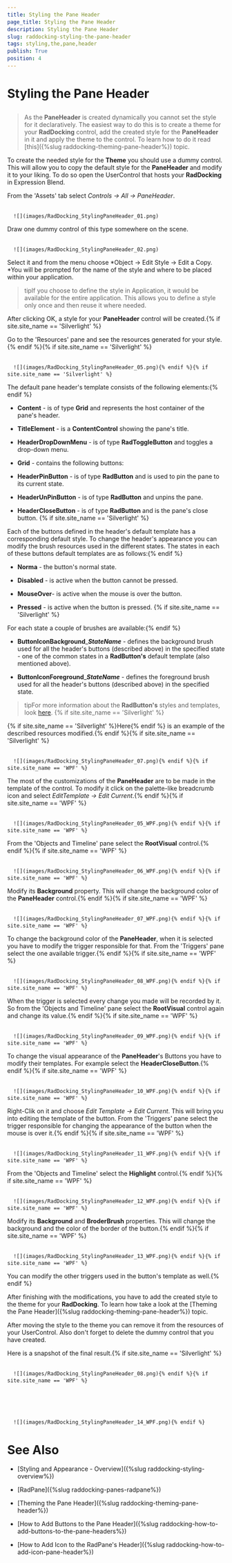 ```yaml
---
title: Styling the Pane Header
page_title: Styling the Pane Header
description: Styling the Pane Header
slug: raddocking-styling-the-pane-header
tags: styling,the,pane,header
publish: True
position: 4
---
```


# Styling the Pane Header



## 

>As the __PaneHeader__ is created dynamically you cannot set the style for it declaratively. The easiest way to do this is to create a theme for your __RadDocking__ control, add the created style for the __PaneHeader__ in it and apply the theme to the control. To learn how to do it read [this]({%slug raddocking-theming-pane-header%}) topic.

To create the needed style for the __Theme__ you should use a dummy control. This will allow you to copy the default style for the __PaneHeader__ and modify it to your liking. To do so open the UserControl that hosts your __RadDocking__ in Expression Blend.

From the 'Assets' tab select *Controls -> All -> PaneHeader*.




         
      ![](images/RadDocking_StylingPaneHeader_01.png)

Draw one dummy control of this type somewhere on the scene.




         
      ![](images/RadDocking_StylingPaneHeader_02.png)

Select it and from the menu choose *Object -> Edit Style -> Edit a Copy. *You will be prompted for the name of the style and where to be placed within your application.

>tipIf you choose to define the style in Application, it would be available for the entire application. This allows you to define a style only once and then reuse it where needed.

After clicking OK, a style for your __PaneHeader__ control will be created.{% if site.site_name == 'Silverlight' %}

Go to the 'Resources' pane and see the resources generated for your style.{% endif %}{% if site.site_name == 'Silverlight' %}




         
      ![](images/RadDocking_StylingPaneHeader_05.png){% endif %}{% if site.site_name == 'Silverlight' %}

The default pane header's template consists of the following elements:{% endif %}

* __Content__ - is of type __Grid__ and represents the host container of the pane's header. 

* __TitleElement__ - is a __ContentControl__ showing the pane's title. 

* __HeaderDropDownMenu__ - is of type __RadToggleButton__ and toggles a drop-down menu.

* __Grid__ - contains the following buttons:  

* __HeaderPinButton__ - is of type __RadButton__ and is used to pin the pane to its current state.

* __HeaderUnPinButton__ - is of type __RadButton__ and unpins the pane.  

* __HeaderCloseButton__ - is of type __RadButton__ and is the pane's close button. {% if site.site_name == 'Silverlight' %}

Each of the buttons defined in the header's default template has a corresponding default style. To change the header's appearance you can modify the brush resources used in the different states. The states in each of these buttons default templates are as follows:{% endif %}

* __Norma__ - the button's normal state. 


* __Disabled__ - is active when the button cannot be pressed. 


* __MouseOver__- is active when the mouse is over the button. 


* __Pressed__ - is active when the button is pressed. {% if site.site_name == 'Silverlight' %}

For each state a couple of brushes are available:{% endif %}

* __ButtonIconBackground___*__StateName__* - defines the background brush used for all the header's buttons (described above) in the specified state - one of the common states in a __RadButton's__ default template (also mentioned above). 


* __ButtonIconForeground___*__StateName__* - defines the foreground brush used for all the header's buttons (described above) in the specified state.

>tipFor more information about the __RadButton's__ styles and templates, look [here](http://www.telerik.com/help/silverlight/radbuttons-styles-and-templates-overview.html). {% if site.site_name == 'Silverlight' %}

{% if site.site_name == 'Silverlight' %}Here{% endif %} is an example of the described resources modified.{% endif %}{% if site.site_name == 'Silverlight' %}




         
      ![](images/RadDocking_StylingPaneHeader_07.png){% endif %}{% if site.site_name == 'WPF' %}

The most of the customizations of the __PaneHeader__ are to be made in the template of the control. To modify it click on the palette-like breadcrumb icon and select *EditTemplate -> Edit Current*.{% endif %}{% if site.site_name == 'WPF' %}




         
      ![](images/RadDocking_StylingPaneHeader_05_WPF.png){% endif %}{% if site.site_name == 'WPF' %}

From the 'Objects and Timeline' pane select the __RootVisual__ control.{% endif %}{% if site.site_name == 'WPF' %}




         
      ![](images/RadDocking_StylingPaneHeader_06_WPF.png){% endif %}{% if site.site_name == 'WPF' %}

Modify its __Background__ property. This will change the background color of the __PaneHeader__ control.{% endif %}{% if site.site_name == 'WPF' %}




         
      ![](images/RadDocking_StylingPaneHeader_07_WPF.png){% endif %}{% if site.site_name == 'WPF' %}

To change the background color of the __PaneHeader__, when it is selected you have to modify the trigger responsible for that. From the 'Triggers' pane select the one available trigger.{% endif %}{% if site.site_name == 'WPF' %}




         
      ![](images/RadDocking_StylingPaneHeader_08_WPF.png){% endif %}{% if site.site_name == 'WPF' %}

When the trigger is selected every change you made will be recorded by it. So from the 'Objects and Timeline' pane select the __RootVisual__ control again and change its value.{% endif %}{% if site.site_name == 'WPF' %}




         
      ![](images/RadDocking_StylingPaneHeader_09_WPF.png){% endif %}{% if site.site_name == 'WPF' %}

To change the visual appearance of the __PaneHeader__'s Buttons you have to modify their templates. For example select the __HeaderCloseButton__.{% endif %}{% if site.site_name == 'WPF' %}




         
      ![](images/RadDocking_StylingPaneHeader_10_WPF.png){% endif %}{% if site.site_name == 'WPF' %}

Right-Clik on it and choose *Edit Template -> Edit Current*. This will bring you into editing the template of the button. From the 'Triggers' pane select the trigger responsible for changing the appearance of the button when the mouse is over it.{% endif %}{% if site.site_name == 'WPF' %}




         
      ![](images/RadDocking_StylingPaneHeader_11_WPF.png){% endif %}{% if site.site_name == 'WPF' %}

From the 'Objects and Timeline' select the __Highlight__ control.{% endif %}{% if site.site_name == 'WPF' %}




         
      ![](images/RadDocking_StylingPaneHeader_12_WPF.png){% endif %}{% if site.site_name == 'WPF' %}

Modify its __Background__ and __BroderBrush__ properties. This will change the background and the color of the border of the button.{% endif %}{% if site.site_name == 'WPF' %}




         
      ![](images/RadDocking_StylingPaneHeader_13_WPF.png){% endif %}{% if site.site_name == 'WPF' %}

You can modify the other triggers used in the button's template as well.{% endif %}

After finishing with the modifications, you have to add the created style to the theme for your __RadDocking__. To learn how take a look at the [Theming the Pane Header]({%slug raddocking-theming-pane-header%}) topic.

After moving the style to the theme you can remove it from the resources of your UserControl. Also don't forget to delete the dummy control that you have created.

Here is a snapshot of the final result.{% if site.site_name == 'Silverlight' %}




         
      ![](images/RadDocking_StylingPaneHeader_08.png){% endif %}{% if site.site_name == 'WPF' %}




         
      ![](images/RadDocking_StylingPaneHeader_14_WPF.png){% endif %}

# See Also

 * [Styling and Appearance - Overview]({%slug raddocking-styling-overview%})

 * [RadPane]({%slug raddocking-panes-radpane%})

 * [Theming the Pane Header]({%slug raddocking-theming-pane-header%})

 * [How to Add Buttons to the Pane Header]({%slug raddocking-how-to-add-buttons-to-the-pane-headers%})

 * [How to Add Icon to the RadPane's Header]({%slug raddocking-how-to-add-icon-pane-header%})
